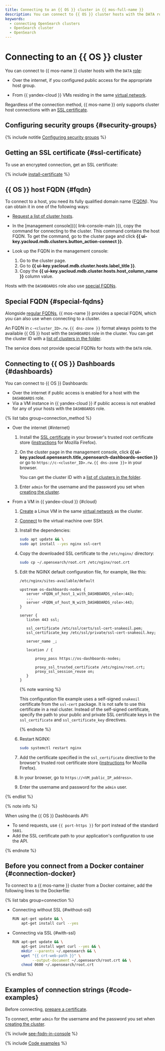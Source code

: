 ```yaml
---
title: Connecting to an {{ OS }} cluster in {{ mos-full-name }}
description: You can connect to {{ OS }} cluster hosts with the DATA role from the internet if you set up public access to the appropriate host and from {{ yandex-cloud }} VMs located in the same virtual network.
keywords:
  - connecting OpenSearch clusters
  - OpenSearch cluster
  - OpenSearch
---
```


# Connecting to an {{ OS }} cluster

You can connect to {{ mos-name }} cluster hosts with the `DATA` [role](../concepts/host-roles.md#data):

* Over the internet, if you configured public access for the appropriate host group.


* From {{ yandex-cloud }} VMs residing in the same [virtual network](../../vpc/concepts/network.md).


Regardless of the connection method, {{ mos-name }} only supports cluster host connections with an [SSL certificate](#ssl-certificate).


## Configuring security groups {#security-groups}

{% include notitle [Configuring security groups](../../_includes/mdb/mos/configuring-security-groups.md) %}


## Getting an SSL certificate {#ssl-certificate}

To use an encrypted connection, get an SSL certificate:

{% include [install-certificate](../../_includes/mdb/mos/install-certificate.md) %}

## {{ OS }} host FQDN {#fqdn}

To connect to a host, you need its fully qualified domain name ([FQDN](../concepts/network.md#hostname)). You can obtain it in one of the following ways:

* [Request a list of cluster hosts](host-groups.md#list-hosts).
* In the [management console]({{ link-console-main }}), copy the command for connecting to the cluster. This command contains the host FQDN. To get the command, go to the cluster page and click **{{ ui-key.yacloud.mdb.clusters.button_action-connect }}**.
* Look up the FQDN in the management console:

   1. Go to the cluster page.
   1. Go to **{{ ui-key.yacloud.mdb.cluster.hosts.label_title }}**.
   1. Copy the **{{ ui-key.yacloud.mdb.cluster.hosts.host_column_name }}** column value.

Hosts with the `DASHBOARDS` role also use [special FQDNs](#special-fqdns).

## Special FQDN {#special-fqdns}

Alongside [regular FQDNs](#fqdn), {{ mos-name }} provides a special FQDN, which you can also use when connecting to a cluster.

An FQDN in `c-<cluster_ID>.rw.{{ dns-zone }}` format always points to the available {{ OS }} host with the `DASHBOARDS` role in the cluster. You can get the cluster ID with a [list of clusters in the folder](./cluster-list.md#list-clusters).

The service does not provide special FQDNs for hosts with the `DATA` role.

## Connecting to {{ OS }} Dashboards {#dashboards}


You can connect to {{ OS }} Dashboards:

* Over the internet if public access is enabled for a host with the `DASHBOARDS` role.
* Via a VM instance in {{ yandex-cloud }} if public access is not enabled for any of your hosts with the `DASHBOARDS` role.

{% list tabs group=connection_method %}

- Over the internet {#internet}

    1. Install the [SSL certificate](#ssl-certificate) in your browser's trusted root certificate store ([instructions](https://wiki.mozilla.org/PSM:Changing_Trust_Settings#Trusting_an_Additional_Root_Certificate) for Mozilla Firefox).
    1. On the cluster page in the management console, click **{{ ui-key.yacloud.opensearch.title_opensearch-dashboards-section }}** or go to `https://c-<cluster_ID>.rw.{{ dns-zone }}>` in your browser.

        You can get the cluster ID with a [list of clusters in the folder](./cluster-list.md#list-clusters).

    1. Enter `admin` for the username and the password you set when [creating the cluster](cluster-create.md).

- From a VM in {{ yandex-cloud }} {#cloud}

    1. [Create](../../compute/quickstart/quick-create-linux.md) a Linux VM in the same [virtual network](../../vpc/concepts/network.md) as the cluster.
    1. [Connect](../../compute/operations/vm-connect/ssh.md) to the virtual machine over SSH.
    1. Install the dependencies:
    
       ```bash
       sudo apt update && \
       sudo apt install --yes nginx ssl-cert
       ```

    1. Copy the downloaded SSL certificate to the `/etc/nginx/` directory:

       ```bash
       sudo cp ~/.opensearch/root.crt /etc/nginx/root.crt
       ```

    1. Edit the NGINX default configuration file, for example, like this:

       `/etc/nginx/sites-available/default`

       ```nginx
       upstream os-dashboards-nodes {
          server <FQDN_of_host_1_with_DASHBOARDS_role>:443;
          ...
          server <FQDN_of_host_N_with_DASHBOARDS_role>:443;
       }

       server {
          listen 443 ssl;

          ssl_certificate /etc/ssl/certs/ssl-cert-snakeoil.pem;
          ssl_certificate_key /etc/ssl/private/ssl-cert-snakeoil.key;

          server_name _;

          location / {

              proxy_pass https://os-dashboards-nodes;

              proxy_ssl_trusted_certificate /etc/nginx/root.crt;
              proxy_ssl_session_reuse on;
          }
       }
       ```

       {% note warning %}

       This configuration file example uses a self-signed `snakeoil` certificate from the `ssl-cert` package. It is not safe to use this certificate in a real cluster. Instead of the self-signed certificate, specify the path to your public and private SSL certificate keys in the `ssl_certificate` and `ssl_certificate_key` directives.

       {% endnote %}

    1. Restart NGINX:

       ```bash
       sudo systemctl restart nginx
       ```

    1. Add the certificate specified in the `ssl_certificate` directive to the browser's trusted root certificate store ([instructions](https://wiki.mozilla.org/PSM:Changing_Trust_Settings#Trusting_an_Additional_Root_Certificate) for Mozilla Firefox).

    1. In your browser, go to `https://<VM_public_IP_address>`.

    1. Enter the username and password for the `admin` user.

{% endlist %}


{% note info %}

When using the {{ OS }} Dashboards API:

* To send requests, use `{{ port-https }}` for port instead of the standard `5601`.
* Add the SSL certificate path to your application's configuration to use the API.

{% endnote %}

## Before you connect from a Docker container {#connection-docker}

To connect to a {{ mos-name }} cluster from a Docker container, add the following lines to the Dockerfile:

{% list tabs group=connection %}


- Connecting without SSL {#without-ssl}

    ```bash
    RUN apt-get update && \
        apt-get install curl --yes
    ```


- Connecting via SSL {#with-ssl}

    ```bash
    RUN apt-get update && \
        apt-get install wget curl --yes && \
        mkdir --parents ~/.opensearch && \
        wget "{{ crt-web-path }}" \
             --output-document ~/.opensearch/root.crt && \
        chmod 0600 ~/.opensearch/root.crt
    ```

{% endlist %}

## Examples of connection strings {#code-examples}

Before connecting, [prepare a certificate](#ssl-cetificate).

To connect, enter `admin` for the username and the password you set when [creating the cluster](cluster-create.md#create-cluster).

{% include [see-fqdn-in-console](../../_includes/mdb/see-fqdn-in-console.md) %}

{% include [Code examples](../../_includes/mdb/mos/code-examples.md) %}
